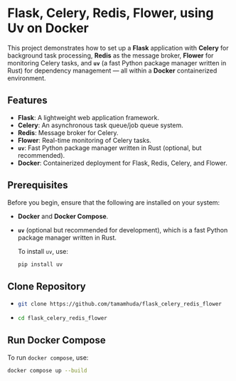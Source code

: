 # Flask, Celery, Redis, Flower, using Uv on Docker

This project demonstrates how to set up a **Flask** application with **Celery** for background task processing, **Redis** as the message broker, **Flower** for monitoring Celery tasks, and **`uv`** (a fast Python package manager written in Rust) for dependency management — all within a **Docker** containerized environment.

## Features

- **Flask**: A lightweight web application framework.
- **Celery**: An asynchronous task queue/job queue system.
- **Redis**: Message broker for Celery.
- **Flower**: Real-time monitoring of Celery tasks.
- **`uv`**: Fast Python package manager written in Rust (optional, but recommended).
- **Docker**: Containerized deployment for Flask, Redis, Celery, and Flower.

## Prerequisites

Before you begin, ensure that the following are installed on your system:

- **Docker** and **Docker Compose**.
- **`uv`** (optional but recommended for development), which is a fast Python package manager written in Rust.
  
  To install `uv`, use:

  ```bash
  pip install uv

## Clone Repository
-
  ```bash
  git clone https://github.com/tamamhuda/flask_celery_redis_flower
-
  ```bash
  cd flask_celery_redis_flower

## Run Docker Compose

  To run `docker compose`, use:

  ```bash
  docker compose up --build
